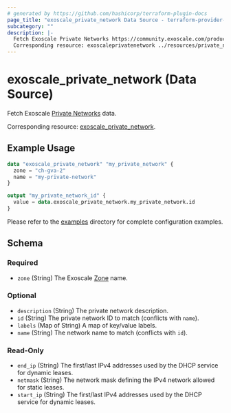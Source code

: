 ```yaml
---
# generated by https://github.com/hashicorp/terraform-plugin-docs
page_title: "exoscale_private_network Data Source - terraform-provider-exoscale"
subcategory: ""
description: |-
  Fetch Exoscale Private Networks https://community.exoscale.com/product/networking/private-network/ data.
  Corresponding resource: exoscaleprivatenetwork ../resources/private_network.md.
---
```


# exoscale_private_network (Data Source)

Fetch Exoscale [Private Networks](https://community.exoscale.com/product/networking/private-network/) data.

Corresponding resource: [exoscale_private_network](../resources/private_network.md).

## Example Usage

```terraform
data "exoscale_private_network" "my_private_network" {
  zone = "ch-gva-2"
  name = "my-private-network"
}

output "my_private_network_id" {
  value = data.exoscale_private_network.my_private_network.id
}
```

Please refer to the [examples](https://github.com/exoscale/terraform-provider-exoscale/tree/master/examples/)
directory for complete configuration examples.

<!-- schema generated by tfplugindocs -->
## Schema

### Required

- `zone` (String) The Exoscale [Zone](https://www.exoscale.com/datacenters/) name.

### Optional

- `description` (String) The private network description.
- `id` (String) The private network ID to match (conflicts with `name`).
- `labels` (Map of String) A map of key/value labels.
- `name` (String) The network name to match (conflicts with `id`).

### Read-Only

- `end_ip` (String) The first/last IPv4 addresses used by the DHCP service for dynamic leases.
- `netmask` (String) The network mask defining the IPv4 network allowed for static leases.
- `start_ip` (String) The first/last IPv4 addresses used by the DHCP service for dynamic leases.


